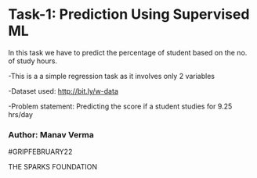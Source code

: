 # **Task-1: Prediction Using Supervised ML**
In this task we have to predict the percentage of student based on the no. of study hours.

-This is a a simple regression task as it involves only 2 variables

-Dataset used: http://bit.ly/w-data

-Problem statement: Predicting the score if a student studies for 9.25 hrs/day

### **Author: Manav Verma**

#GRIPFEBRUARY22

THE SPARKS FOUNDATION

